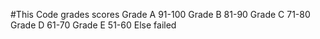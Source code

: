 #This Code grades scores 
Grade A 91-100
Grade B 81-90
Grade C 71-80
Grade D 61-70
Grade E 51-60
Else failed